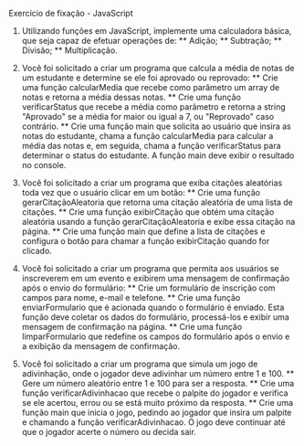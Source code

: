 Exercício de fixação - JavaScript

1. Utilizando funções em JavaScript, implemente uma calculadora básica, que seja
capaz de efetuar operações de:
** Adição;
** Subtração;
** Divisão;
** Multiplicação.

2. Você foi solicitado a criar um programa que calcula a média de notas de um estudante e
determine se ele foi aprovado ou reprovado:
** Crie uma função calcularMedia que recebe como parâmetro um array de notas e retorna a média
dessas notas.
** Crie uma função verificarStatus que recebe a média como parâmetro e retorna a string "Aprovado"
se a média for maior ou igual a 7, ou "Reprovado" caso contrário.
** Crie uma função main que solicita ao usuário que insira as notas do estudante, chama a função
calcularMedia para calcular a média das notas e, em seguida, chama a função verificarStatus para
determinar o status do estudante. A função main deve exibir o resultado no console.

3. Você foi solicitado a criar um programa que exiba citações aleatórias toda vez que o usuário
clicar em um botão:
** Crie uma função gerarCitaçãoAleatoria que retorna uma citação aleatória de uma lista de
citações.
** Crie uma função exibirCitação que obtém uma citação aleatória usando a função
gerarCitaçãoAleatoria e exibe essa citação na página.
** Crie uma função main que define a lista de citações e configura o botão para chamar a
função exibirCitação quando for clicado.

4. Você foi solicitado a criar um programa que permita aos usuários se inscreverem em um
evento e exibirem uma mensagem de confirmação após o envio do formulário:
** Crie um formulário de inscrição com campos para nome, e-mail e telefone.
** Crie uma função enviarFormulario que é acionada quando o formulário é enviado. Esta
função deve coletar os dados do formulário, processá-los e exibir uma mensagem de
confirmação na página.
** Crie uma função limparFormulario que redefine os campos do formulário após o envio e a
exibição da mensagem de confirmação.

5. Você foi solicitado a criar um programa que simula um jogo de adivinhação, onde o jogador
deve adivinhar um número entre 1 e 100.
** Gere um número aleatório entre 1 e 100 para ser a resposta.
** Crie uma função verificarAdivinhacao que recebe o palpite do jogador e verifica se ele
acertou, errou ou se está muito próximo da resposta.
** Crie uma função main que inicia o jogo, pedindo ao jogador que insira um palpite e
chamando a função verificarAdivinhacao. O jogo deve continuar até que o jogador acerte o
número ou decida sair.
